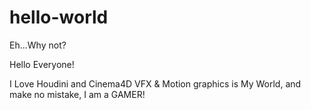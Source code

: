 # hello-world
Eh...Why not?

Hello Everyone!

I Love Houdini and Cinema4D VFX & Motion graphics is My World, and make no mistake, I am a GAMER!
